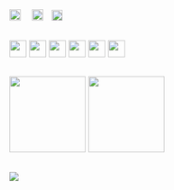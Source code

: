 <span><img src="https://img.shields.io/github/followers/bertamatu?style=social" height="20em" /></span>
<span>&nbsp;&nbsp;</span>
<span><img src="https://visitcount.itsvg.in/api?id=bertamatu&label=Profile%20Views&color=0&icon=1&pretty=true" height="20"/></span>
<span>&nbsp;</span>
<span><img src="https://img.shields.io/github/stars/bertamatu/bertamatu?style=plastic&color=red&labelColor=white" height="19" /></span>
  <br>
---
<a href="https://www.linkedin.com/in/bertam/" target="_blank"><img height="30em" src="https://img.icons8.com/color/48/000000/linkedin.png"/></a>
<a href="https://www.instagram.com/berta.codes/" target="_blank"><img height="30em" src="https://img.icons8.com/fluency/48/000000/instagram-new.png"/></a>
<a href="https://twitter.com/bertacodes/" target="_blank"><img height="30em" src="https://img.icons8.com/fluency/48/000000/twitter.png"/></a>
<a href="https://www.youtube.com/channel/UCMqzzvA2OCepIrnvkK1sMEQ/" target="_blank"><img height="30em" src="https://img.icons8.com/color/48/000000/youtube--v1.png"/></a>
<a href="https://www.berta.codes" target="_blank"><img height="30em" src="https://img.icons8.com/fluency/48/000000/domain.png"/></a>
<a href="mailto:berta.codes@gmail.com" target="_blank"><img height="30em" src="https://img.icons8.com/fluency/48/000000/email.png"/></a>
---
<span><img src="https://github-readme-stats.vercel.app/api/top-langs/?username=bertamatu&layout=compact&show_icons=true&theme=graywhite&hide_border=true&icon_color=ff00ff&text_color=333"  height="135em"/></span>
<img src="https://github-readme-stats.vercel.app/api?username=bertamatu&show_icons=true&theme=graywhite&hide_border=true&title_color=333&icon_color=FB4570&text_color=333" height="135em"/>
---
<span>![](https://github-profile-trophy.vercel.app/?username=bertamatu&column=10&no-frame=true)</span>
---
